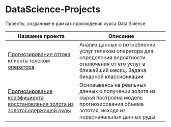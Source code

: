 # DataScience-Projects

Проекты, созданные в рамках прохождения курса Data Science

| Название проекта | Описание |
| ----------- | ----------- |
| [Прогнозирование оттока клиента телеком оператора](https://github.com/KhokhlovaTatiana/DataScience-Projects/blob/a88ab244caa1adb7de408b35020cc6416d1f3001/churn%20forecast%20Telco.ipynb) | Анализ данных о потреблении услуг телеком оператора для определения вероятности отключения от его услуг в ближайший месяц. Задача бинарной классификации|
| [Прогнозирование коэффициента восстановления золота из золотосодержащей руды](https://github.com/KhokhlovaTatiana/DataScience-Projects/blob/d460d59cb369ac8debf0aa1a8ac5a0d78655f4a8/Gold%20recovery.ipynb) | Основываясь на реальных данных о получении золота из сырья построена модель прогнозирования объема зототая, исходя из первоначальных данных руды | 

